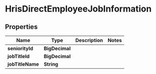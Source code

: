 

# HrisDirectEmployeeJobInformation


## Properties

| Name | Type | Description | Notes |
|------------ | ------------- | ------------- | -------------|
|**seniorityId** | **BigDecimal** |  |  |
|**jobTitleId** | **BigDecimal** |  |  |
|**jobTitleName** | **String** |  |  |




